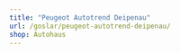 ```yaml
---
title: "Peugeot Autotrend Deipenau"
url: /goslar/peugeot-autotrend-deipenau/
shop: Autohaus
---
```

